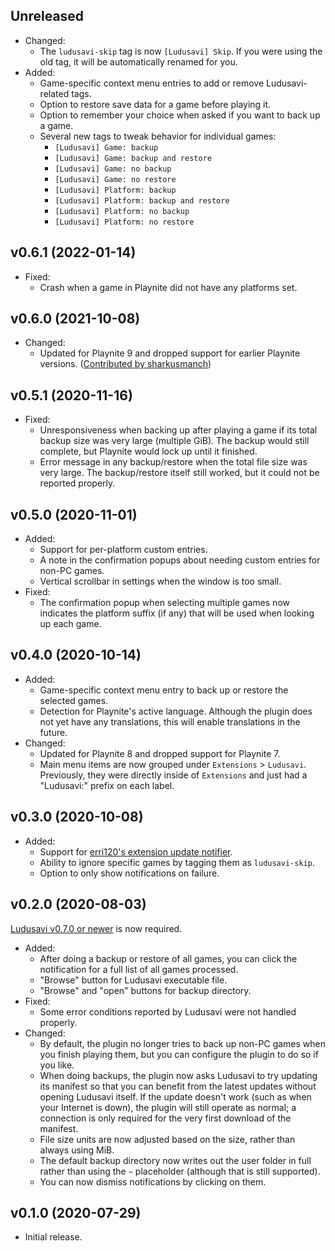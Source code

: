 ## Unreleased

* Changed:
  * The `ludusavi-skip` tag is now `[Ludusavi] Skip`.
    If you were using the old tag, it will be automatically renamed for you.
* Added:
  * Game-specific context menu entries to add or remove Ludusavi-related tags.
  * Option to restore save data for a game before playing it.
  * Option to remember your choice when asked if you want to back up a game.
  * Several new tags to tweak behavior for individual games:
    * `[Ludusavi] Game: backup`
    * `[Ludusavi] Game: backup and restore`
    * `[Ludusavi] Game: no backup`
    * `[Ludusavi] Game: no restore`
    * `[Ludusavi] Platform: backup`
    * `[Ludusavi] Platform: backup and restore`
    * `[Ludusavi] Platform: no backup`
    * `[Ludusavi] Platform: no restore`

## v0.6.1 (2022-01-14)

* Fixed:
  * Crash when a game in Playnite did not have any platforms set.

## v0.6.0 (2021-10-08)

* Changed:
  * Updated for Playnite 9 and dropped support for earlier Playnite versions.
    ([Contributed by sharkusmanch](https://github.com/mtkennerly/ludusavi-playnite/pull/19))

## v0.5.1 (2020-11-16)

* Fixed:
  * Unresponsiveness when backing up after playing a game if its total backup
    size was very large (multiple GiB). The backup would still complete, but
    Playnite would lock up until it finished.
  * Error message in any backup/restore when the total file size was very large.
    The backup/restore itself still worked, but it could not be reported properly.

## v0.5.0 (2020-11-01)

* Added:
  * Support for per-platform custom entries.
  * A note in the confirmation popups about needing custom entries for non-PC games.
  * Vertical scrollbar in settings when the window is too small.
* Fixed:
  * The confirmation popup when selecting multiple games now indicates the
    platform suffix (if any) that will be used when looking up each game.

## v0.4.0 (2020-10-14)

* Added:
  * Game-specific context menu entry to back up or restore the selected games.
  * Detection for Playnite's active language. Although the plugin does not yet
    have any translations, this will enable translations in the future.
* Changed:
  * Updated for Playnite 8 and dropped support for Playnite 7.
  * Main menu items are now grouped under `Extensions` > `Ludusavi`.
    Previously, they were directly inside of `Extensions` and just had
    a "Ludusavi:" prefix on each label.

## v0.3.0 (2020-10-08)

* Added:
  * Support for [erri120's extension update notifier](https://github.com/erri120/Playnite.Extensions#extensions-updater).
  * Ability to ignore specific games by tagging them as `ludusavi-skip`.
  * Option to only show notifications on failure.

## v0.2.0 (2020-08-03)

[Ludusavi v0.7.0 or newer](https://github.com/mtkennerly/ludusavi/releases) is now required.

* Added:
  * After doing a backup or restore of all games, you can click the notification
    for a full list of all games processed.
  * "Browse" button for Ludusavi executable file.
  * "Browse" and "open" buttons for backup directory.
* Fixed:
  * Some error conditions reported by Ludusavi were not handled properly.
* Changed:
  * By default, the plugin no longer tries to back up non-PC games when you
    finish playing them, but you can configure the plugin to do so if you like.
  * When doing backups, the plugin now asks Ludusavi to try updating its manifest
    so that you can benefit from the latest updates without opening Ludusavi itself.
    If the update doesn't work (such as when your Internet is down), the plugin
    will still operate as normal; a connection is only required for the very first
    download of the manifest.
  * File size units are now adjusted based on the size, rather than always using MiB.
  * The default backup directory now writes out the user folder in full rather
    than using the `~` placeholder (although that is still supported).
  * You can now dismiss notifications by clicking on them.

## v0.1.0 (2020-07-29)

* Initial release.
